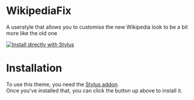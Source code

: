# WikipediaFix
A userstyle that allows you to customise the new Wikipedia look to be a bit more like the old one

[![Install directly with Stylus](https://img.shields.io/badge/Install%20directly%20with-Stylus-116b59.svg?longCache=true&style=flat "Click here to install directly with Stylus")](https://raw.githubusercontent.com/TechnicJelle/WikipediaFix/main/wikipedia-fix.user.styl)

# Installation
To use this theme, you need the [Stylus addon](https://add0n.com/stylus.html).\
Once you've installed that, you can click the button up above to install it.
